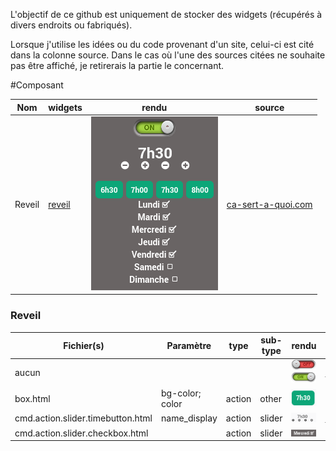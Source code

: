 L'objectif de ce github est uniquement de stocker des widgets (récupérés à divers endroits ou fabriqués). 

Lorsque j'utilise les idées ou du code provenant d'un site, celui-ci est cité dans la colonne source. Dans le cas où l'une des sources citées ne souhaite pas être affiché, je retirerais la partie
le concernant.

#Composant

|Nom| widgets | rendu | source
|------------|-------------|-----| ----
|Reveil | [reveil](#reveil) | ![box](images/reveil.png) |[ca-sert-a-quoi.com](https://www.ca-sert-a-quoi.com/articles/domotique/tuto-creez-votre-reveil-domotique-et-scenarisez-votre-saut-du-lit/)

### Reveil
|Fichier(s) | Paramètre | type | sub-type| rendu | source |
|------------|-------------|---|---|------|----|
|aucun |  | |  | ![ToggleSwitchOn](images/images/ToggleCircle_OFF.png) ![ToggleSwitchOff](images/images/ToggleCircle_ON.png)|[images.jeedom.com](https://images.jeedom.com/archives/widget/)
|box.html | bg-color; color | action| other | ![box](images/widget/box.png)|
|cmd.action.slider.timebutton.html|name_display|action|slider|![timeButton](images/widget/timeButton.png)|[images.jeedom.com](https://images.jeedom.com/archives/widget/)
|cmd.action.slider.checkbox.html| |action| slider| ![slider-checkbox](images/widget/slider-checkbox.png)
